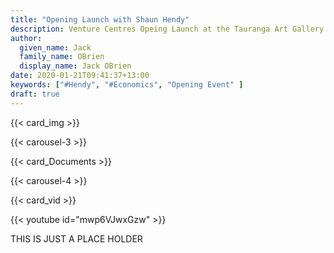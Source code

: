 ```yaml
---
title: "Opening Launch with Shaun Hendy"
description: Venture Centres Opeing Launch at the Tauranga Art Gallery
author:
  given_name: Jack
  family_name: OBrien
  display_name: Jack OBrien
date: 2020-01-21T09:41:37+13:00
keywords: ["#Hendy", "#Economics", "Opening Event" ] 
draft: true
---
```

{{< card_img >}}

{{< carousel-3 >}}

{{< card_Documents >}}

{{< carousel-4 >}}

{{< card_vid >}}

{{< youtube id="mwp6VJwxGzw" >}}

<div class="alert alert-danger" role="alert">
  THIS IS JUST A PLACE HOLDER
</div>